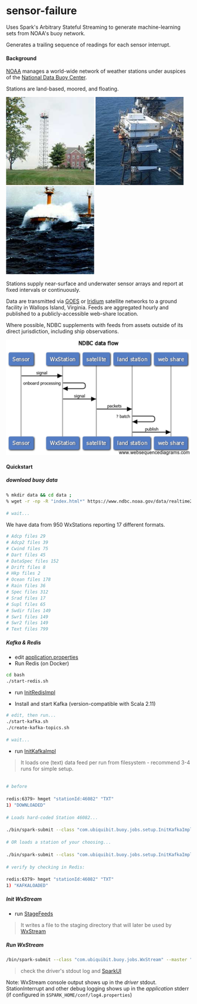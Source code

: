 # sensor-failure

Uses Spark's Arbitrary Stateful Streaming to generate machine-learning sets from NOAA's buoy network.

Generates a trailing sequence of readings for each sensor interrupt. 

#### Background

[NOAA](https://www.noaa.gov/) manages a world-wide network of weather stations under auspices of the [National Data Buoy Center](https://www.ndbc.noaa.gov/). 

Stations are land-based, moored, and floating.

![land based](img/sbio1.png)
![moored](img/image003.png)
![floating](img/12m1.png)

Stations supply near-surface and underwater sensor arrays and report at fixed intervals or continuously. 

Data are transmitted via [GOES](https://en.wikipedia.org/wiki/Geostationary_Operational_Environmental_Satellite) or [Iridium](https://en.wikipedia.org/wiki/Iridium_satellite_constellation) satellite networks to a ground facility in Wallops Island, Virginia. Feeds are aggregated hourly and published to a publicly-accessible web-share location.

Where possible, NDBC supplements with feeds from assets outside of its direct jurisdiction, including ship observations.

![sensor data flow](img/NDBC-dataflow.png)

#### Quickstart

#####  download buoy data 

```bash 
% mkdir data && cd data ;
% wget -r -np -R "index.html*" https://www.ndbc.noaa.gov/data/realtime2/ ; 

# wait...

```

We have data from 950 WxStations reporting 17 different formats. 

```bash
# Adcp files 29
# Adcp2 files 39
# Cwind files 75
# Dart files 45
# DataSpec files 152
# Drift files 8
# Hkp files 2
# Ocean files 178
# Rain files 36
# Spec files 312
# Srad files 17
# Supl files 65
# Swdir files 149
# Swr1 files 149
# Swr2 files 149
# Text files 799
```

##### Kafka & Redis

- edit [application.properties](src/main/resources/application.properties)
- Run Redis (on Docker)
````bash
cd bash
./start-redis.sh
````
- run [InitRedisImpl](src/main/scala/com/ubiquibit/buoy/jobs/setup/InitKafka.scala) 

- Install and start Kafka (version-compatible with Scala 2.11)

```bash 
# edit, then run...
./start-kafka.sh
./create-kafka-topics.sh

# wait...
```

- run [InitKafkaImpl](src/main/scala/com/ubiquibit/buoy/jobs/setup/InitKafka.scala) 

> It loads one (text) data feed per run from filesystem - recommend 3-4 runs for simple setup.

```bash

# before

redis:6379> hmget "stationId:46082" "TXT"
1) "DOWNLOADED"

# Loads hard-coded Station 46082...

./bin/spark-submit --class "com.ubiquibit.buoy.jobs.setup.InitKafkaImpl" --master "spark://Flob.local:7077" --deploy-mode cluster --executor-cores 4 --packages "org.apache.spark:spark-sql-kafka-0-10_2.11:2.4.0" "/Users/jason/scratch/sensor-failure/target/scala-2.11/sensorfailure-assembly-1.0.jar"

# OR loads a station of your choosing...

./bin/spark-submit --class "com.ubiquibit.buoy.jobs.setup.InitKafkaImpl" --master "spark://Flob.local:7077" --deploy-mode cluster --executor-cores 4 --packages "org.apache.spark:spark-sql-kafka-0-10_2.11:2.4.0" "/Users/jason/scratch/sensor-failure/Target/scala-2.11/sensorfailure-assembly-1.0.jar" "BZST2"

# verify by checking in Redis:

redis:6379> hmget "stationId:46082" "TXT"
1) "KAFKALOADED"
```

##### Init WxStream

- run [StageFeeds](src/main/scala/com/ubiquibit/buoy/jobs/util/StageFeeds.scala)

> It writes a file to the staging directory that will later be used by [WxStream](src/main/scala/com/ubiquibit/buoy/jobs/WxStream.scala)

##### Run WxStream

```bash
/bin/spark-submit --class "com.ubiquibit.buoy.jobs.WxStream" --master "spark://Flob.local:7077" --deploy-mode cluster --executor-cores 4 --packages "org.apache.spark:spark-sql-kafka-0-10_2.11:2.4.0" "/Users/jason/scratch/sensor-failure/target/scala-2.11/feedkafka-assembly-1.0.jar"
``` 

> check the driver's stdout log and [SparkUI](http://localhost:8080)

Note: WxStream console output shows up in the *driver* stdout. StationInterrupt and other debug logging shows up in the *application* stderr (if configured in `$SPARK_HOME/conf/log4.properties`)
